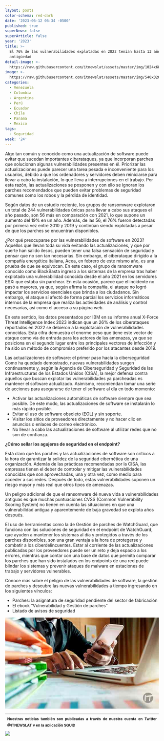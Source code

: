 ```yaml
---
layout: posts
color-schema: red-dark
date: '2023-06-12 06:34 -0500'
published: true
superNews: false
superArticle: false
year: '2023'
title: >-
  El 76% de las vulnerabilidades explotadas en 2022 tenían hasta 13 años de
  antigüedad
detail-image: >-
  https://raw.githubusercontent.com/itnewslat/assets/master/img/1024x680/Vulnerabilidad-g.jpg
image: >-
  https://raw.githubusercontent.com/itnewslat/assets/master/img/540x320/Vulnerabilidad-p.jpg
categories:
  - Venezuela
  - Colombia
  - Argentina
  - Perú
  - Ecuador
  - Chile
  - Panama
  - Mexico
tags:
  - Seguridad
week: '24'
---
```

Algo tan común y conocido como una actualización de software puede evitar que sucedan importantes ciberataques, ya que incorporan parches que solucionan algunas vulnerabilidades presentes en él. Priorizar las actualizaciones puede parecer una tarea pesada e inconveniente para los usuarios, debido a que los ordenadores y servidores deben reiniciarse para llevar a cabo la instalación, lo que lleva a interrupciones en el trabajo. Por esta razón, las actualizaciones se posponen y con ello se ignoran los parches recomendados que pueden evitar problemas de seguridad comunes como los robos y la pérdida de identidad.

Según datos de un estudio reciente, los grupos de ransomware explotaron un total de 244 vulnerabilidades únicas para llevar a cabo sus ataques el año pasado, son 56 más en comparación con 2021, lo que supone un aumento del 19% en un año. Además, de las 56, el 76% fueron detectadas por primera vez entre 2010 y 2019 y continúan siendo explotadas a pesar de que los parches se encuentran disponibles.  

¿Por qué preocuparse por las vulnerabilidades de software en 2023?
Aquellos que llevan toda su vida evitando las actualizaciones, y que por suerte han salido ilesos, pueden tener una falsa sensación de seguridad y pensar que no son tan necesarias. Sin embargo, el ciberataque dirigido a la compañía energética italiana, Acea, en febrero de este mismo año, es una prueba de que se equivocan. En este caso, el grupo de ransomware conocido como BlackBasta ingresó a los sistemas de la empresa tras haber explotado una vulnerabilidad conocida desde el año 2021 en los servidores ESXi que estaba sin parchear. En esta ocasión, parece que el incidente no pasó a mayores, ya que, según afirma la compañía, el ataque no logró impactar los servicios esenciales que brinda a los ciudadanos. Sin embargo, el ataque sí afectó de forma parcial los servicios informáticos internos de la empresa que realiza las actividades de análisis y control necesarias, así como el acceso a su página web.

En este sentido, los datos presentados por IBM en su informe anual X-Force Threat Intelligence Index 2023 indican que un 26% de los ciberataques reportados en 2022 se debieron a la explotación de vulnerabilidades conocidas. Esta cifra demuestra el enorme peso que tiene este vector de ataque como vía de entrada para los actores de las amenazas, ya que se posiciona en el segundo lugar entre los principales vectores de infección y ha sido un método de compromiso preferido por los atacantes desde 2019.

Las actualizaciones de software: el primer paso hacia la ciberseguridad
Como ha quedado demostrado, nuevas vulnerabilidades surgen continuamente y, según la Agencia de Ciberseguridad y Seguridad de las Infraestructuras de los Estados Unidos (CISA), la mejor defensa contra aquellos que buscan explotar las vulnerabilidades ya parcheadas es mantener el software actualizado. Asimismo, recomiendan tomar una serie de acciones para asegurarse de tener el software al día en todo momento:

- Activar las actualizaciones automáticas de software siempre que sea posible. De este modo, las actualizaciones de software se instalarán lo más rápido posible.
- Evitar el uso de software obsoleto (EOL) y sin soporte.
- Visitar los sitios de proveedores directamente y no hacer clic en anuncios o enlaces de correo electrónico.
- No llevar a cabo las actualizaciones de software al utilizar redes que no son de confianza.
 
**¿Cómo sellar los agujeros de seguridad en el endpoint?**

Está claro que los parches y las actualizaciones de software son críticos a la hora de garantizar la solidez de la seguridad cibernética de una organización. Además de las prácticas recomendadas por la CISA, las empresas tienen el deber de controlar y mitigar las vulnerabilidades conocidas que son aprovechadas, una y otra vez, como medio para acceder a sus redes. Después de todo, estas vulnerabilidades suponen un riesgo mayor y más real que otros tipos de amenazas.

Un peligro adicional de que el ransomware dé nueva vida a vulnerabilidades antiguas es que muchas puntuaciones CVSS (Common Vulnerability Scoring System) no tienen en cuenta las situaciones en que una vulnerabilidad antigua y aparentemente de baja gravedad se explota años después.

El uso de herramientas como la de Gestión de parches de WatchGuard, que funciona con las soluciones de seguridad en el endpoint de WatchGuard, que ayuden a mantener los sistemas al día y protegidos a través de los parches disponibles, son una gran ventaja a la hora de protegerse y combatir a los ciberdelincuentes. Estar al corriente de las actualizaciones publicadas por los proveedores puede ser un reto y deja espacio a los errores, mientras que contar con una base de datos que permita comparar los parches que han sido instalados en los endpoints de una red puede blindar los sistemas y prevenir ataques de malware en estaciones de trabajo y servidores vulnerables.

Conoce más sobre el peligro de las vulnerabilidades de software, la gestión de parches y descubre las nuevas vulnerabilidades a tiempo ingresando en los siguientes vínculos:

- Parches: la asignatura de seguridad pendiente del sector de fabricación
- El ebook “Vulnerabilidad y Gestión de parches”
- Listado de avisos de seguridad

![](https://raw.githubusercontent.com/itnewslat/assets/master/img/540x320/Vulnerabilidad-p.jpg)


<table style="height: 42px;" width="569">
<tbody>
<tr>
<td style="text-align: justify;"><sub><strong>Nuestras noticias también son publicadas a través de nuestra cuenta en Twitter <a href="https://twitter.com/itnewslat?lang=es">@ITNEWSLAT</a> y en la aplicación <a href="https://squidapp.co/en/">SQUID</a></strong></sub></td>
</tr>
</tbody>
</table>
<img src="https://tracker.metricool.com/c3po.jpg?hash=56f88a41e39ab42c063cc51676587a04"/>